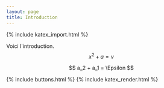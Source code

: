 ```yaml
---
layout: page
title: Introduction
---
```

{% include katex_import.html %}

Voici l'introduction. $$ x^{2} + a = \nu $$

$$ a_2 + a_1 = \Epsilon $$




{% include buttons.html %}
{% include katex_render.html %}